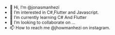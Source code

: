 - 👋 Hi, I’m @jonasmanhezi
- 👀 I’m interested in C#,Flutter and Javascript.
- 🌱 I’m currently learning C# And Flutter
- 💞️ I’m looking to collaborate on ...
- 📫 How to reach me @jhowmanhezi on instagram.

<!---
jonasmanhezi/jonasmanhezi is a ✨ special ✨ repository because its `README.md` (this file) appears on your GitHub profile.
You can click the Preview link to take a look at your changes.
--->
